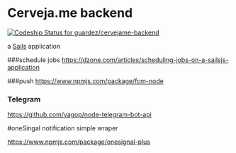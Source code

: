 # Cerveja.me backend

[ ![Codeship Status for guardez/cervejame-backend](https://app.codeship.com/projects/da1652d0-992e-0134-dcb4-1674c9cbc38f/status?branch=master)](https://app.codeship.com/projects/187633)

a [Sails](http://sailsjs.org) application


###schedule jobs
https://dzone.com/articles/scheduling-jobs-on-a-sailsjs-application

###push
https://www.npmjs.com/package/fcm-node

### Telegram
https://github.com/yagop/node-telegram-bot-api

#oneSingal notification
simple wraper

https://www.npmjs.com/package/onesignal-plus
